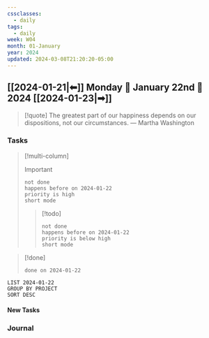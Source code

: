```yaml
---
cssclasses:
  - daily
tags:
  - daily
week: W04
month: 01-January
year: 2024
updated: 2024-03-08T21:20:20-05:00
---
```


## [[2024-01-21|⬅]] Monday 🔹 January 22nd 🔹 2024 [[2024-01-23|➡]]

> [!quote] The greatest part of our happiness depends on our dispositions, not our circumstances.
> — Martha Washington

### Tasks

> [!multi-column]
> 
> > [!important]
> > ```tasks
> > not done
> > happens before on 2024-01-22
> > priority is high
> > short mode
> > ```
> 
> > [!todo]
> > ```tasks
> > not done
> > happens before on 2024-01-22
> > priority is below high
> > short mode
> > ```

> [!done]
> ```tasks
> done on 2024-01-22
> ```

```toggl
LIST 2024-01-22
GROUP BY PROJECT
SORT DESC
```

#### New Tasks



### Journal

